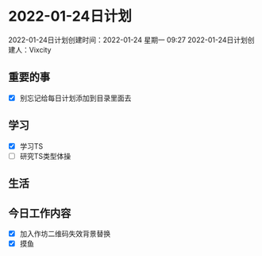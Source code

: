 # 2022-01-24日计划

2022-01-24日计划创建时间：2022-01-24 星期一  09:27
2022-01-24日计划创建人：Vixcity

## 重要的事
- [x] 别忘记给每日计划添加到目录里面去

## 学习
- [x] 学习TS
- [ ] 研究TS类型体操

## 生活

## 今日工作内容
- [x] 加入作坊二维码失效背景替换
- [x] 摸鱼